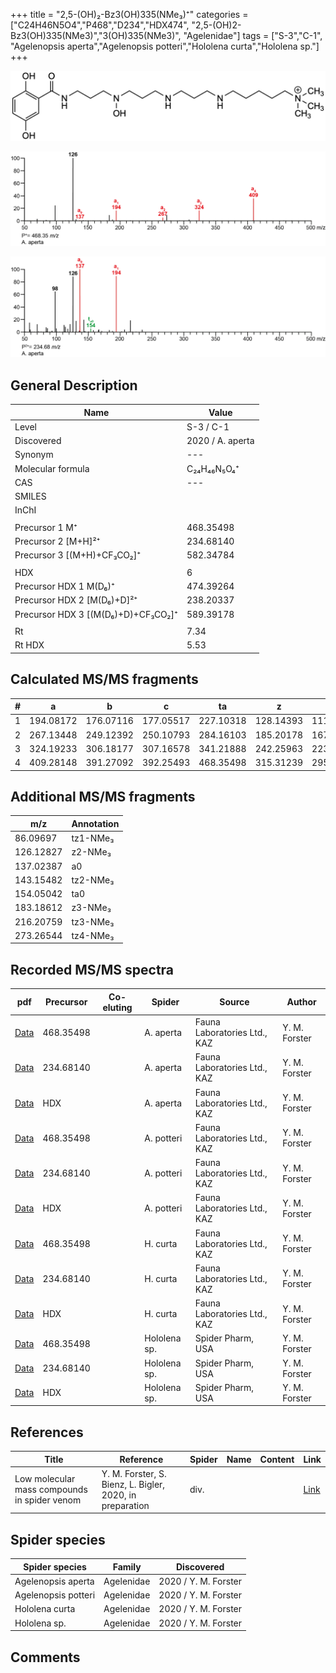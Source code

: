 +++
title = "2,5-(OH)₂-Bz3(OH)335(NMe₃)⁺"
categories = ["C24H46N5O4","P468","D234","HDX474",
"2,5-(OH)2-Bz3(OH)335(NMe3)","3(OH)335(NMe3)",
"Agelenidae"]
tags = ["S-3","C-1",
"Agelenopsis aperta","Agelenopsis potteri","Hololena curta","Hololena sp."]
+++

![](/img/2-5-OH2-Bz3(OH)335(NMe3).png)

![](/img_MSMS/468_2-5-OH2-Bz3(OH)335(NMe3)_Aa.png?classes=border)

![](/img_MSMS/468_2-5-OH2-Bz3(OH)335(NMe3)_Aa_2.png?classes=border)

## General Description

| Name                        | Value            |
|-----------------------------|------------------|
| Level                       | S-3 / C-1        |
| Discovered                  | 2020 / A. aperta |
| Synonym                     | ---              |
| Molecular formula           | C₂₄H₄₆N₅O₄⁺      |
| CAS                         | ---              |
| SMILES |   |
| InChI  |   |
|                             |                  |
| Precursor 1  M⁺             | 468.35498        |
| Precursor 2 [M+H]²⁺         | 234.68140        |
| Precursor 3 [(M+H)+CF₃CO₂]⁺        | 582.34784        |
|                             |                  |
| HDX                         | 6                |
| Precursor HDX 1  M(D₆)⁺      | 474.39264        |
| Precursor HDX 2 [M(D₆)+D]²⁺  | 238.20337        |
| Precursor HDX 3 [(M(D₆)+D)+CF₃CO₂]⁺ | 589.39178        |
|                             |                  |
| Rt                          | 7.34             |
| Rt HDX                      | 5.53             |

## Calculated MS/MS fragments

| # | a         | b         | c         | ta        | z         | y         | tz        |
|---|-----------|-----------|-----------|-----------|-----------|-----------|-----------|
| 1 | 194.08172 | 176.07116 | 177.05517 | 227.10318 | 128.14393 | 111.11738 | 146.17830 |
| 2 | 267.13448 | 249.12392 | 250.10793 | 284.16103 | 185.20178 | 167.16740 | 203.23615 |
| 3 | 324.19233 | 306.18177 | 307.16578 | 341.21888 | 242.25963 | 223.21743 | 276.28891 |
| 4 | 409.28148 | 391.27092 | 392.25493 | 468.35498 | 315.31239 | 295.26236 | 333.34676 |

## Additional MS/MS fragments

| m/z       | Annotation |
|-----------|------------|
| 86.09697  | tz1-NMe₃   |
| 126.12827 | z2-NMe₃    |
| 137.02387 | a0         |
| 143.15482 | tz2-NMe₃   |
| 154.05042 | ta0        |
| 183.18612 | z3-NMe₃    |
| 216.20759 | tz3-NMe₃   |
| 273.26544 | tz4-NMe₃   |

## Recorded MS/MS spectra

| pdf                                                           | Precursor | Co-eluting | Spider    | Source                       | Author        |
|---------------------------------------------------------------|-----------|------------|-----------|------------------------------|---------------|
| [Data](/pdf/A-aperta/468_2-5-OH2-Bz3(OH)335(NMe3)_Aa.pdf)     | 468.35498 |            | A. aperta | Fauna Laboratories Ltd., KAZ | Y. M. Forster |
| [Data](/pdf/A-aperta/468_2-5-OH2-Bz3(OH)335(NMe3)_Aa_2.pdf)   | 234.68140 |            | A. aperta | Fauna Laboratories Ltd., KAZ | Y. M. Forster |
| [Data](/pdf/A-aperta/468_2-5-OH2-Bz3(OH)335(NMe3)_Aa_HDX.pdf) | HDX       |            | A. aperta | Fauna Laboratories Ltd., KAZ | Y. M. Forster |
| [Data](/pdf/A-potteri/468_2-5-OH2-Bz3(OH)335(NMe3)_Ap.pdf) | 468.35498 |           | A. potteri | Fauna Laboratories Ltd., KAZ | Y. M. Forster |
| [Data](/pdf/A-potteri/468_2-5-OH2-Bz3(OH)335(NMe3)_Ap_2.pdf) | 234.68140 |           | A. potteri | Fauna Laboratories Ltd., KAZ | Y. M. Forster |
| [Data](/pdf/A-potteri/468_2-5-OH2-Bz3(OH)335(NMe3)_Ap_HDX.pdf) | HDX |           | A. potteri | Fauna Laboratories Ltd., KAZ | Y. M. Forster |
| [Data](/pdf/H-curta/468_2-5-OH2-Bz3(OH)335(NMe3)_Hc.pdf) | 468.35498 |           | H. curta | Fauna Laboratories Ltd., KAZ | Y. M. Forster |
| [Data](/pdf/H-curta/468_2-5-OH2-Bz3(OH)335(NMe3)_Hc_2.pdf) | 234.68140 |           | H. curta | Fauna Laboratories Ltd., KAZ | Y. M. Forster |
| [Data](/pdf/H-curta/468_2-5-OH2-Bz3(OH)335(NMe3)_Hc_HDX.pdf) | HDX |           | H. curta | Fauna Laboratories Ltd., KAZ | Y. M. Forster |
| [Data](/pdf/Hololena-sp/468_2-5-OH2-Bz3(OH)335(NMe3)_Ho-sp.pdf) | 468.35498 |           | Hololena sp. | Spider Pharm, USA | Y. M. Forster |
| [Data](/pdf/Hololena-sp/468_2-5-OH2-Bz3(OH)335(NMe3)_Ho-sp_2.pdf) | 234.68140 |           | Hololena sp. | Spider Pharm, USA | Y. M. Forster |
| [Data](/pdf/Hololena-sp/468_2-5-OH2-Bz3(OH)335(NMe3)_Ho-sp_HDX.pdf) | HDX |           | Hololena sp. | Spider Pharm, USA | Y. M. Forster |

## References

| Title     | Reference   | Spider    | Name   | Content  | Link |
|-----------|-------------|-----------|--------|----------|-----|
| Low molecular mass compounds in spider venom      | Y. M. Forster, S. Bienz, L. Bigler, 2020, in preparation          | div.       |   |   | [Link](unknown) |

## Spider species

| Spider species     | Family     | Discovered           |
|--------------------|------------|----------------------|
| Agelenopsis aperta | Agelenidae | 2020 / Y. M. Forster |
| Agelenopsis potteri | Agelenidae | 2020 / Y. M. Forster |
| Hololena curta | Agelenidae | 2020 / Y. M. Forster |
| Hololena sp. | Agelenidae | 2020 / Y. M. Forster |

## Comments